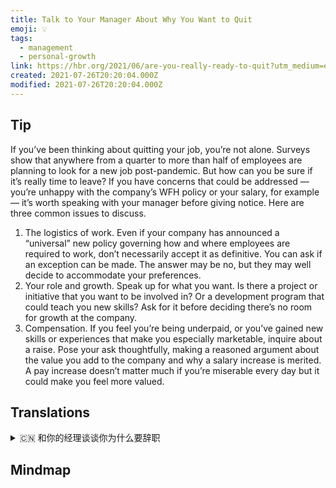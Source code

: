 ```yaml
---
title: Talk to Your Manager About Why You Want to Quit
emoji: 💡
tags:
  - management
  - personal-growth
link: https://hbr.org/2021/06/are-you-really-ready-to-quit?utm_medium=email&utm_source=newsletter_daily&utm_campaign=mtod_notactsubs
created: 2021-07-26T20:20:04.000Z
modified: 2021-07-26T20:20:04.000Z
---
```


## Tip

If you’ve been thinking about quitting your job, you’re not alone. Surveys show that anywhere from a quarter to more than half of employees are planning to look for a new job post-pandemic. But how can you be sure if it’s really time to leave? If you have concerns that could be addressed — you’re unhappy with the company’s WFH policy or your salary, for example — it’s worth speaking with your manager before giving notice. Here are three common issues to discuss.

1. The logistics of work. Even if your company has announced a “universal” new policy governing how and where employees are required to work, don’t necessarily accept it as definitive. You can ask if an exception can be made. The answer may be no, but they may well decide to accommodate your preferences.
2. Your role and growth. Speak up for what you want. Is there a project or initiative that you want to be involved in? Or a development program that could teach you new skills? Ask for it before deciding there’s no room for growth at the company.
3. Compensation. If you feel you’re being underpaid, or you’ve gained new skills or experiences that make you especially marketable, inquire about a raise. Pose your ask thoughtfully, making a reasoned argument about the value you add to the company and why a salary increase is merited. A pay increase doesn’t matter much if you’re miserable every day but it could make you feel more valued.

## Translations

<details>
   <summary>🇨🇳 和你的经理谈谈你为什么要辞职 </summary>

如果你一直在考虑辞职，你并不孤单。 调查显示，全球各地四分之一到一半以上的员工计划在流感大流行后寻找新的工作。 但是你怎么能确定你真的该离开了呢？ 如果你有需要解决的问题，比如对公司的居家工作政策或你的薪水不满意，在发出通知前和你的经理谈谈是值得的。 下面是三个需要讨论

1. 工作的后勤。即使你的公司已经宣布了一项通用的新政策，规定了员工的工作方式和工作地点，也不要把它当成一个明确的规定。你可以问问是否可以破例。答案可能是否定的，但他们很可能会决定适应你的喜好。
2. 你的角色和成长。说出你想要的。是否有一个你想参与的项目或倡议?或者是一个可以教会你新技能的发展项目?在决定公司没有发展空间之前，先提出要求。
3. 补偿。如果你觉得薪水太低，或者你获得了新的技能或经验，这让你特别受欢迎，询问加薪的问题。提出你的问题时要深思熟虑，就你给公司带来的价值以及为什么应该加薪进行理性的论证。如果你每天都很痛苦，那么加薪也没什么大不了的，但加薪会让你觉得自己更有价值。

</details>

## Mindmap

![]()
